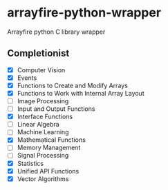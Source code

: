 # arrayfire-python-wrapper

Arrayfire python C library wrapper

## Completionist

- [x] Computer Vision
- [x] Events
- [x] Functions to Create and Modify Arrays
- [x] Functions to Work with Internal Array Layout
- [ ] Image Processing
- [ ] Input and Output Functions
- [x] Interface Functions
- [ ] Linear Algebra
- [ ] Machine Learning
- [x] Mathematical Functions
- [ ] Memory Management
- [ ] Signal Processing
- [x] Statistics
- [x] Unified API Functions
- [x] Vector Algorithms
